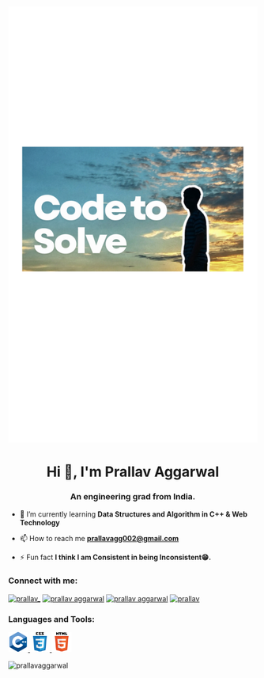 <img alt="something is hidden" src="code to.png">
<h1 align="center">Hi 👋, I'm Prallav Aggarwal</h1>
<h3 align="center">An engineering grad from India.</h3>

- 🌱 I’m currently learning **Data Structures and Algorithm in C++ & Web Technology**

- 📫 How to reach me **prallavagg002@gmail.com**

- ⚡ Fun fact **I think I am Consistent in being Inconsistent😁.**

<h3 align="left">Connect with me:</h3>
<p align="left">
<a href="https://dev.to/prallav_" target="blank"><img align="center" src="https://raw.githubusercontent.com/rahuldkjain/github-profile-readme-generator/master/src/images/icons/Social/devto.svg" alt="prallav_" height="30" width="40" /></a>
<a href="https://linkedin.com/in/prallav aggarwal" target="blank"><img align="center" src="https://raw.githubusercontent.com/rahuldkjain/github-profile-readme-generator/master/src/images/icons/Social/linked-in-alt.svg" alt="prallav aggarwal" height="30" width="40" /></a>
<a href="https://stackoverflow.com/users/prallav aggarwal" target="blank"><img align="center" src="https://raw.githubusercontent.com/rahuldkjain/github-profile-readme-generator/master/src/images/icons/Social/stack-overflow.svg" alt="prallav aggarwal" height="30" width="40" /></a>
<a href="https://www.leetcode.com/prallav" target="blank"><img align="center" src="https://raw.githubusercontent.com/rahuldkjain/github-profile-readme-generator/master/src/images/icons/Social/leet-code.svg" alt="prallav" height="30" width="40" /></a>
</p>

<h3 align="left">Languages and Tools:</h3>
<p align="left"> <a href="https://www.w3schools.com/cpp/" target="_blank" rel="noreferrer"> <img src="https://raw.githubusercontent.com/devicons/devicon/master/icons/cplusplus/cplusplus-original.svg" alt="cplusplus" width="40" height="40"/> </a> <a href="https://www.w3schools.com/css/" target="_blank" rel="noreferrer"> <img src="https://raw.githubusercontent.com/devicons/devicon/master/icons/css3/css3-original-wordmark.svg" alt="css3" width="40" height="40"/> </a> <a href="https://www.w3.org/html/" target="_blank" rel="noreferrer"> <img src="https://raw.githubusercontent.com/devicons/devicon/master/icons/html5/html5-original-wordmark.svg" alt="html5" width="40" height="40"/> </a> </p>

<p><img align="center" src="https://github-readme-stats.vercel.app/api/top-langs?username=prallavaggarwal&show_icons=true&locale=en&layout=compact" alt="prallavaggarwal" /></p>
